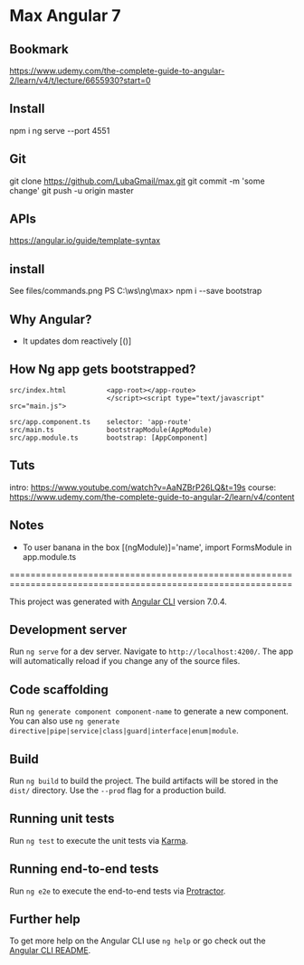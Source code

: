 # Max Angular 7

## Bookmark
https://www.udemy.com/the-complete-guide-to-angular-2/learn/v4/t/lecture/6655930?start=0

## Install
npm i
ng serve --port 4551

## Git
git clone https://github.com/LubaGmail/max.git
git commit -m 'some change'
git push -u origin master

## APIs
https://angular.io/guide/template-syntax

## install
See files/commands.png
PS C:\ws\ng\max> npm i --save bootstrap

## Why Angular?
- It updates dom reactively [()]

## How Ng app gets bootstrapped?
    src/index.html   	    <app-root></app-route>
                            </script><script type="text/javascript" src="main.js">
    
    src/app.component.ts  	selector: 'app-route'
    src/main.ts  		    bootstrapModule(AppModule)
    src/app.module.ts	    bootstrap: [AppComponent]

## Tuts
intro:  https://www.youtube.com/watch?v=AaNZBrP26LQ&t=19s
course: https://www.udemy.com/the-complete-guide-to-angular-2/learn/v4/content

## Notes

* To user banana in the box [(ngModule)]='name', import FormsModule in app.module.ts 


============================================================================================================

This project was generated with [Angular CLI](https://github.com/angular/angular-cli) version 7.0.4.

## Development server

Run `ng serve` for a dev server. Navigate to `http://localhost:4200/`. The app will automatically reload if you change any of the source files.

## Code scaffolding

Run `ng generate component component-name` to generate a new component. You can also use `ng generate directive|pipe|service|class|guard|interface|enum|module`.

## Build

Run `ng build` to build the project. The build artifacts will be stored in the `dist/` directory. Use the `--prod` flag for a production build.

## Running unit tests

Run `ng test` to execute the unit tests via [Karma](https://karma-runner.github.io).

## Running end-to-end tests

Run `ng e2e` to execute the end-to-end tests via [Protractor](http://www.protractortest.org/).

## Further help

To get more help on the Angular CLI use `ng help` or go check out the [Angular CLI README](https://github.com/angular/angular-cli/blob/master/README.md).
